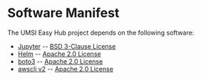 Software Manifest
=================

The UMSI Easy Hub project depends on the following software:

* [Jupyter](https://github.com/jupyter/jupyter) -- [BSD 3-Clause License](https://github.com/jupyter/jupyter/blob/master/LICENSE)
* [Helm](https://github.com/helm/helm) -- [Apache 2.0 License](https://github.com/helm/helm/blob/main/LICENSE)
* [boto3](https://github.com/boto/boto3) -- [Apache 2.0 License](https://github.com/boto/boto3/blob/develop/LICENSE)
* [awscli v2](https://github.com/aws/aws-cli/tree/v2) -- [Apache 2.0 License](https://github.com/aws/aws-cli/blob/v2/LICENSE.txt)
